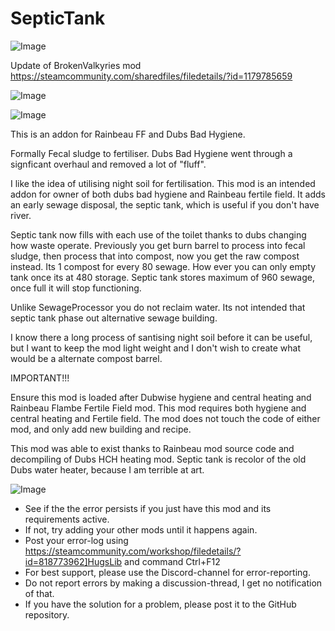 # SepticTank

![Image](https://i.imgur.com/buuPQel.png)

Update of BrokenValkyries mod
https://steamcommunity.com/sharedfiles/filedetails/?id=1179785659

![Image](https://i.imgur.com/pufA0kM.png)

	
![Image](https://i.imgur.com/Z4GOv8H.png)

This is an addon for Rainbeau FF and Dubs Bad Hygiene.

Formally Fecal sludge to fertiliser. Dubs Bad Hygiene went through a signficant overhaul and removed a lot of "fluff".

I like the idea of utilising night soil for fertilisation. This mod is an intended addon for owner of both dubs bad hygiene and Rainbeau fertile field. It adds an early sewage disposal, the septic tank, which is useful if you don't have river.

Septic tank now fills with each use of the toilet thanks to dubs changing how waste operate. Previously you get burn barrel to process into fecal sludge, then process that into compost, now you get the raw compost instead. Its 1 compost for every 80 sewage. How ever you can only empty tank once its at 480 storage.
Septic tank stores maximum of 960 sewage, once full it will stop functioning.

Unlike SewageProcessor you do not reclaim water. Its not intended that septic tank phase out alternative sewage building.

I know there a long process of santising night soil before it can be useful, but I want to keep the mod light weight and I don't wish to create what would be a alternate compost barrel.

IMPORTANT!!!

Ensure this mod is loaded after Dubwise hygiene and central heating and Rainbeau Flambe Fertile Field mod. 
This mod requires both hygiene and central heating and Fertile field.
The mod does not touch the code of either mod, and only add new building and recipe. 



This mod was able to exist thanks to Rainbeau mod source code and decompiling of Dubs HCH heating mod. Septic tank is recolor of the old Dubs water heater, because I am terrible at art.

![Image](https://i.imgur.com/PwoNOj4.png)



-  See if the the error persists if you just have this mod and its requirements active.
-  If not, try adding your other mods until it happens again.
-  Post your error-log using https://steamcommunity.com/workshop/filedetails/?id=818773962]HugsLib and command Ctrl+F12
-  For best support, please use the Discord-channel for error-reporting.
-  Do not report errors by making a discussion-thread, I get no notification of that.
-  If you have the solution for a problem, please post it to the GitHub repository.




